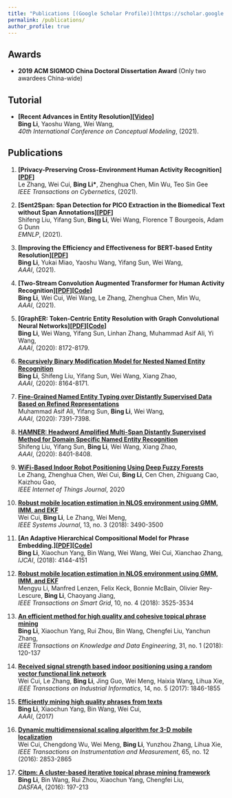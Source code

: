 ```yaml
---
title: "Publications [(Google Scholar Profile)](https://scholar.google.com.au/citations?user=fLbZnrgAAAAJ&hl=en)"
permalink: /publications/
author_profile: true
---
```


## Awards
* <b>2019 ACM SIGMOD China Doctoral Dissertation Award</b> (Only two awardees China-wide)

## Tutorial
+ <b>[Recent Advances in Entity Resolution][<a href="https://youtu.be/2V8_JHr79K4" target="_blank">Video</a>]</b> <br> 
<b>Bing Li</b>, Yaoshu Wang, Wei Wang, <br>
<i> 40th International Conference on Conceptual Modeling</i>, (2021).

## Publications

1. <b>[Privacy-Preserving Cross-Environment Human Activity Recognition][<a href="https://pubmed.ncbi.nlm.nih.gov/34818206/" target="_blank">PDF</a>]</b> <br> 
Le Zhang, Wei Cui, <b>Bing Li*</b>, Zhenghua Chen, Min Wu, Teo Sin Gee <br>
<i>IEEE Transactions on Cybernetics</i>, (2021).

1. <b>[Sent2Span: Span Detection for PICO Extraction in the Biomedical Text without Span Annotations][<a href="https://arxiv.org/pdf/2109.02254.pdf" target="_blank">PDF</a>]</b> <br> 
Shifeng Liu, Yifang Sun, <b>Bing Li</b>, Wei Wang, Florence T Bourgeois, Adam G Dunn <br>
<i>EMNLP</i>, (2021).

1. <b>[Improving the Efficiency and Effectiveness for BERT-based Entity Resolution][<a href="https://github.com/windofshadow/windofshadow.github.io/blob/master/_pages/pdf/BERTer.pdf" target="_blank">PDF</a>]</b> <br> 
<b>Bing Li</b>, Yukai Miao, Yaoshu Wang, Yifang Sun, Wei Wang, <br>
<i>AAAI</i>, (2021).

1. <b>[Two-Stream Convolution Augmented Transformer for Human Activity Recognition][<a href="https://github.com/windofshadow/windofshadow.github.io/blob/master/_pages/pdf/THAT.pdf" target="_blank">PDF</a>][<a href="https://github.com/windofshadow/THAT" target="_blank">Code</a>]</b> <br> 
<b>Bing Li</b>, Wei Cui, Wei Wang, Le Zhang, Zhenghua Chen, Min Wu,<br>
<i>AAAI</i>, (2021).

1. <b>[GraphER: Token-Centric Entity Resolution with Graph Convolutional Neural Networks][<a href="https://www.aaai.org/Papers/AAAI/2020GB/AAAI-LiB.10313.pdf" target="_blank">PDF</a>][<a href="https://github.com/windofshadow/GraphER" target="_blank">Code</a>]</b> <br> 
<b>Bing Li</b>, Wei Wang, Yifang Sun, Linhan Zhang, Muhammad Asif Ali, Yi Wang,<br>
<i>AAAI</i>, (2020): 8172-8179.

1. <b>[Recursively Binary Modification Model for Nested Named Entity Recognition](https://www.aaai.org/Papers/AAAI/2020GB/AAAI-LiB.9947.pdf)</b> <br> 
<b>Bing Li</b>, Shifeng Liu, Yifang Sun, Wei Wang, Xiang Zhao,<br>
<i>AAAI</i>, (2020): 8164-8171.

1. <b>[Fine-Grained Named Entity Typing over Distantly Supervised Data Based on Refined Representations](https://www.aaai.org/Papers/AAAI/2020GB/AAAI-AliM.2531.pdf)</b> <br> 
Muhammad Asif Ali, Yifang Sun, <b>Bing Li</b>, Wei Wang,<br>
<i>AAAI</i>, (2020): 7391-7398.

1. <b>[HAMNER: Headword Amplified Multi-Span Distantly Supervised Method for Domain Specific Named Entity Recognition](https://www.aaai.org/Papers/AAAI/2020GB/AAAI-LiuS.6346.pdf)</b> <br> 
Shifeng Liu, Yifang Sun, <b>Bing Li</b>, Wei Wang, Xiang Zhao,<br>
<i>AAAI</i>, (2020): 8401-8408.

1. <b>[WiFi-Based Indoor Robot Positioning Using Deep Fuzzy Forests](https://ieeexplore.ieee.org/abstract/document/9060874/)</b> <br> 
Le Zhang, Zhenghua Chen, Wei Cui, <b>Bing Li</b>, Cen Chen, Zhiguang Cao, Kaizhou Gao,<br>
<i>IEEE Internet of Things Journal</i>, 2020

1. <b>[Robust mobile location estimation in NLOS environment using GMM, IMM, and EKF](https://ieeexplore.ieee.org/abstract/document/8463499/)</b> <br> 
Wei Cui, <b>Bing Li</b>, Le Zhang, Wei Meng,<br>
<i>IEEE Systems Journal</i>, 13, no. 3 (2018): 3490-3500

1. <b>[An Adaptive Hierarchical Compositional Model for Phrase Embedding.][<a href="https://www.ijcai.org/Proceedings/2018/0576.pdf" target="_blank">PDF</a>][<a href="https://github.com/windofshadow/phrase2vec" target="_blank">Code</a>]</b> <br> 
<b>Bing Li</b>, Xiaochun Yang, Bin Wang, Wei Wang, Wei Cui, Xianchao Zhang,<br>
<i>IJCAI</i>, (2018): 4144-4151

1. <b>[Robust mobile location estimation in NLOS environment using GMM, IMM, and EKF](https://ieeexplore.ieee.org/abstract/document/8347121/)</b> <br> 
Mengyu Li, Manfred Lenzen, Felix Keck, Bonnie McBain, Olivier Rey-Lescure, <b>Bing Li</b>, Chaoyang Jiang,<br>
<i>IEEE Transactions on Smart Grid</i>, 10, no. 4 (2018): 3525-3534

1. <b>[An efficient method for high quality and cohesive topical phrase mining](https://ieeexplore.ieee.org/abstract/document/8332520/)</b> <br> 
<b>Bing Li</b>, Xiaochun Yang, Rui Zhou, Bin Wang, Chengfei Liu, Yanchun Zhang,<br>
<i>IEEE Transactions on Knowledge and Data Engineering</i>, 31, no. 1 (2018): 120-137

1. <b>[Received signal strength based indoor positioning using a random vector functional link network](https://ieeexplore.ieee.org/abstract/document/8063349/)</b> <br> 
Wei Cui, Le Zhang, <b>Bing Li</b>, Jing Guo, Wei Meng, Haixia Wang, Lihua Xie,<br>
<i>IEEE Transactions on Industrial Informatics</i>, 14, no. 5 (2017): 1846-1855

1. <b>[Efficiently mining high quality phrases from texts](https://ieeexplore.ieee.org/abstract/document/8063349/)</b> <br> 
<b>Bing Li</b>, Xiaochun Yang, Bin Wang, Wei Cui,<br>
<i>AAAI</i>, (2017)

1. <b>[Dynamic multidimensional scaling algorithm for 3-D mobile localization](https://ieeexplore.ieee.org/abstract/document/7588084/)</b> <br> 
Wei Cui, Chengdong Wu, Wei Meng, <b>Bing Li</b>, Yunzhou Zhang, Lihua Xie,<br>
<i>IEEE Transactions on Instrumentation and Measurement</i>, 65, no. 12 (2016): 2853-2865

1. <b>[Citpm: A cluster-based iterative topical phrase mining framework](https://link.springer.com/chapter/10.1007/978-3-319-32025-0_13)</b> <br> 
<b>Bing Li</b>, Bin Wang, Rui Zhou, Xiaochun Yang, Chengfei Liu,<br>
<i>DASFAA</i>, (2016): 197-213

